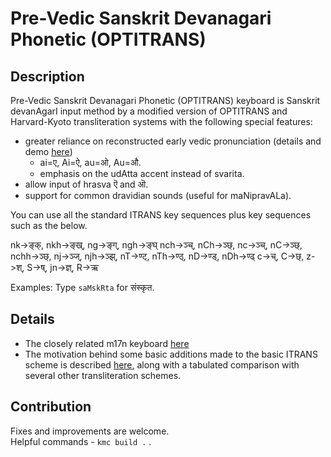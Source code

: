 # Pre-Vedic Sanskrit Devanagari Phonetic (OPTITRANS) 
## Description

Pre-Vedic Sanskrit Devanagari Phonetic (OPTITRANS) keyboard is Sanskrit devanAgarI input method by a modified version of OPTITRANS and Harvard-Kyoto transliteration systems with the following special features:

- greater reliance on reconstructed early vedic pronunciation (details and demo [here](https://vishvAsa.github.io/sanskrit/registers/early-vedic)) 
  - ai=ए, Ai=ऐ, au=ओ, Au=औ.
  - emphasis on the udAtta accent instead of svarita.
- allow input of hrasva ऎ and ऒ.
- support for common dravidian sounds (useful for maNipravALa).

You can use all the standard ITRANS key sequences plus key
sequences such as the below.

nk->ङ्क्, nkh->ङ्ख्, ng->ङ्ग्, ngh->ङ्घ्
nch->ञ्च्, nCh->ञ्छ्, nc->ञ्च्, nC->ञ्छ्, nchh->ञ्छ्,
nj->ञ्ज्, njh->ञ्झ्, nT->ण्ट्, nTh->ण्ठ्, nD->ण्ड्, nDh->ण्ढ्
c->च्, C->छ्, z->श्, S->ष्, jn->ज्ञ्, R->ऋ

Examples: Type `saMskRta` for संस्कृत.

## Details

- The closely related m17n keyboard [here](https://github.com/indic-transliteration/m17n-db-indic/blob/master/sa-vedic-itrans.mim)
- The motivation behind some basic additions made to the basic ITRANS scheme is described [here](https://sanskrit-coders.github.io/input/optitrans/), along with a tabulated comparison with several other transliteration schemes.

## Contribution
Fixes and improvements are welcome.  
Helpful commands - `kmc build .` .